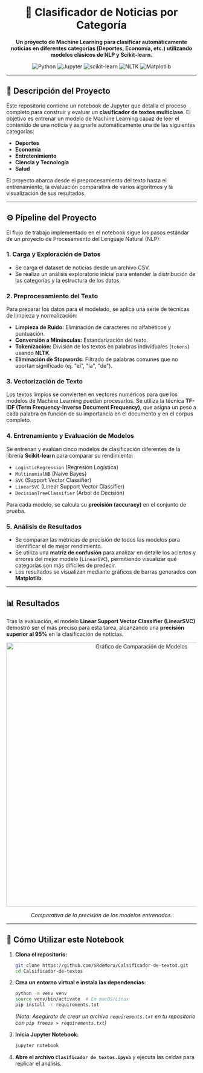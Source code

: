 <div align="center">
  <h1 align="center">
    📰 Clasificador de Noticias por Categoría
  </h1>
  <p align="center">
    <strong>Un proyecto de Machine Learning para clasificar automáticamente noticias en diferentes categorías (Deportes, Economía, etc.) utilizando modelos clásicos de NLP y Scikit-learn.</strong>
  </p>
</div>

<p align="center">
  <img src="https://img.shields.io/badge/Python-3776AB?style=for-the-badge&logo=python&logoColor=white" alt="Python">
  <img src="https://img.shields.io/badge/Jupyter-F37626?style=for-the-badge&logo=jupyter&logoColor=white" alt="Jupyter">
  <img src="https://img.shields.io/badge/scikit--learn-F7931E?style=for-the-badge&logo=scikit-learn&logoColor=white" alt="scikit-learn">
  <img src="https://img.shields.io/badge/NLTK-3776AB?style=for-the-badge" alt="NLTK">
  <img src="https://img.shields.io/badge/Matplotlib-010101?style=for-the-badge&logo=matplotlib&logoColor=white" alt="Matplotlib">
</p>

---

## 📜 Descripción del Proyecto

Este repositorio contiene un notebook de Jupyter que detalla el proceso completo para construir y evaluar un **clasificador de textos multiclase**. El objetivo es entrenar un modelo de Machine Learning capaz de leer el contenido de una noticia y asignarle automáticamente una de las siguientes categorías:

-   **Deportes**
-   **Economía**
-   **Entretenimiento**
-   **Ciencia y Tecnología**
-   **Salud**

El proyecto abarca desde el preprocesamiento del texto hasta el entrenamiento, la evaluación comparativa de varios algoritmos y la visualización de sus resultados.

---

## ⚙️ Pipeline del Proyecto

El flujo de trabajo implementado en el notebook sigue los pasos estándar de un proyecto de Procesamiento del Lenguaje Natural (NLP):

### 1. Carga y Exploración de Datos

-   Se carga el dataset de noticias desde un archivo CSV.
-   Se realiza un análisis exploratorio inicial para entender la distribución de las categorías y la estructura de los datos.

### 2. Preprocesamiento del Texto

Para preparar los datos para el modelado, se aplica una serie de técnicas de limpieza y normalización:
-   **Limpieza de Ruido:** Eliminación de caracteres no alfabéticos y puntuación.
-   **Conversión a Minúsculas:** Estandarización del texto.
-   **Tokenización:** División de los textos en palabras individuales (`tokens`) usando **NLTK**.
-   **Eliminación de Stopwords:** Filtrado de palabras comunes que no aportan significado (ej. "el", "la", "de").

### 3. Vectorización de Texto

Los textos limpios se convierten en vectores numéricos para que los modelos de Machine Learning puedan procesarlos. Se utiliza la técnica **TF-IDF (Term Frequency-Inverse Document Frequency)**, que asigna un peso a cada palabra en función de su importancia en el documento y en el corpus completo.

### 4. Entrenamiento y Evaluación de Modelos

Se entrenan y evalúan cinco modelos de clasificación diferentes de la librería **Scikit-learn** para comparar su rendimiento:
-   `LogisticRegression` (Regresión Logística)
-   `MultinomialNB` (Naive Bayes)
-   `SVC` (Support Vector Classifier)
-   `LinearSVC` (Linear Support Vector Classifier)
-   `DecisionTreeClassifier` (Árbol de Decisión)

Para cada modelo, se calcula su **precisión (accuracy)** en el conjunto de prueba.

### 5. Análisis de Resultados

-   Se comparan las métricas de precisión de todos los modelos para identificar el de mejor rendimiento.
-   Se utiliza una **matriz de confusión** para analizar en detalle los aciertos y errores del mejor modelo (`LinearSVC`), permitiendo visualizar qué categorías son más difíciles de predecir.
-   Los resultados se visualizan mediante gráficos de barras generados con **Matplotlib**.

---

## 📊 Resultados

Tras la evaluación, el modelo **Linear Support Vector Classifier (LinearSVC)** demostró ser el más preciso para esta tarea, alcanzando una **precisión superior al 95%** en la clasificación de noticias.

<div align="center">
  <!-- Recomiendo hacer una captura de pantalla de tus gráficos y subirla al repo -->
  <img src="URL_DE_TUS_GRAFICOS.png" alt="Gráfico de Comparación de Modelos" width="700"/>
  <p><em>Comparativa de la precisión de los modelos entrenados.</em></p>
</div>

---

## 🚀 Cómo Utilizar este Notebook

1.  **Clona el repositorio:**
    ```sh
    git clone https://github.com/SRdeMora/Calsificador-de-textos.git
    cd Calsificador-de-textos
    ```

2.  **Crea un entorno virtual e instala las dependencias:**
    ```sh
    python -m venv venv
    source venv/bin/activate  # En macOS/Linux
    pip install -r requirements.txt 
    ```
    *(Nota: Asegúrate de crear un archivo `requirements.txt` en tu repositorio con `pip freeze > requirements.txt`)*

3.  **Inicia Jupyter Notebook:**
    ```sh
    jupyter notebook
    ```

4.  **Abre el archivo `Clasificador de textos.ipynb`** y ejecuta las celdas para replicar el análisis.
